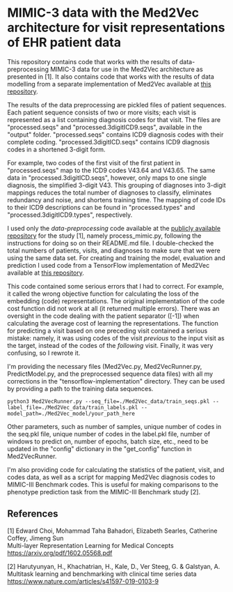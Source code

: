 # MIMIC-3 data with the Med2Vec architecture for visit representations of EHR patient data

This repository contains code that works with the results of data-preprocessing MIMIC-3 data for use in the 
Med2Vec architecture as presented in [1]. It also contains code that works with the results of data modelling 
from a separate implementation of Med2Vec available at [this repository](https://github.com/sdwww/Med2Vec_tensorflow/blob/master/Med2VecRunner.py). 

The results of the data preprocessing are pickled files of patient sequences. Each patient sequence consists 
of two or more visits; each visit is represented as a list  containing diagnosis codes for that visit.
The files are "processed.seqs" and "processed.3digitICD9.seqs", available in the "output" folder. "processed.seqs" 
contains ICD9 diagnosis codes with their complete coding. "processed.3digitICD.seqs" contains ICD9 diagnosis codes in 
a shortened 3-digit form. 

For example, two codes of the first visit of the first patient in "processed.seqs" map to the ICD9 codes V43.64 and V43.65. 
The same data in "processed.3digitICD.seqs", however, only maps to one single diagnosis, the simplified 3-digit V43. 
This grouping of diagnoses into 3-digit mappings reduces the total number of diagnoses to classify, 
eliminates redundancy and noise, and shortens training time. The mapping of code IDs to their 
ICD9 descriptions can be found in "processed.types" and "processed.3digitICD9.types", respectively.

I used only the _data-preprocessing_ code available at the [publicly available repository](https://github.com/mp2893/med2vec)
for the study [1], namely process_mimic.py, following the instructions for doing so on their README.md file. 
I double-checked the total numbers of patients, visits, and diagnoses to make sure that we were using the same data set. For creating 
and training the model, evaluation and prediction I used code from a TensorFlow implementation of Med2Vec
available at [this repository](https://github.com/sdwww/Med2Vec_tensorflow/blob/master/Med2VecRunner.py).

This code contained some serious errors that I had to correct. For example, it called the wrong objective function 
for calculating the loss of the embedding (code) representations. The original implementation of the code 
cost function did not work at all (it returned multiple errors). There was an oversight in the code dealing with 
the patient separator ([-1]) when calculating the average cost of learning the representations. The function 
for predicting a visit based on one preceding visit contained a serious mistake: namely, it was using codes of 
the visit _previous_ to the input visit as the target, instead of the codes of the _following_ visit. 
Finally, it was very confusing, so I rewrote it.

I'm providing the necessary files (Med2Vec.py, Med2VecRunner.py, PredictModel.py, and the preprocessed sequence data files) 
with all my corrections in the "tensorflow-implementation" directory. They can be used by providing a path to
the training data sequences.

```
python3 Med2VecRunner.py --seq_file=./Med2Vec_data/train_seqs.pkl --label_file=./Med2Vec_data/train_labels.pkl --model_path=./Med2Vec_model/your_path_here
```

Other parameters, such as number of samples, unique number of codes in the seq.pkl file, unique number of codes
in the label.pkl file, number of windows to predict on, number of epochs, batch size, etc., need to be updated
in the "config" dictionary in the "get_config" function in Med2VecRunner.

I'm also providing code for calculating the statistics of the patient, visit, and codes data, as well as a
script for mapping Med2Vec diagnosis codes to MIMIC-III Benchmark codes. This is useful for making comparisons 
to the phenotype prediction task from the MIMIC-III Benchmark study [2].

## References

[1] Edward Choi, Mohammad Taha Bahadori, Elizabeth Searles, Catherine Coffey, Jimeng Sun
<br>Multi-layer Representation Learning for Medical Concepts
<br>https://arxiv.org/pdf/1602.05568.pdf

[2] Harutyunyan, H., Khachatrian, H., Kale, D., Ver Steeg, G. & Galstyan, A. 
<br>Multitask learning and benchmarking with clinical time series data
<br>https://www.nature.com/articles/s41597-019-0103-9
